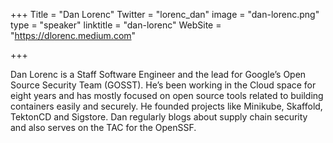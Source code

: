 +++
Title = "Dan Lorenc"
Twitter = "lorenc_dan"
image = "dan-lorenc.png"
type = "speaker"
linktitle = "dan-lorenc"
WebSite = "https://dlorenc.medium.com"

+++

Dan Lorenc is a Staff Software Engineer and the lead for Google’s Open Source Security Team (GOSST). He’s been working in the Cloud space for eight years and has mostly focused on open source tools related to building containers easily and securely. He founded projects like Minikube, Skaffold, TektonCD and Sigstore. Dan regularly blogs about supply chain security and also serves on the TAC for the OpenSSF.